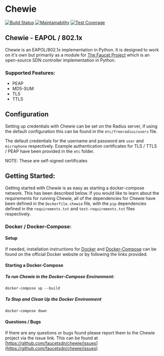 # Chewie

[![Build Status](https://travis-ci.com/faucetsdn/chewie.svg?branch=master)](https://travis-ci.com/faucetsdn/chewie)
[![Maintainability](https://api.codeclimate.com/v1/badges/66b6e93ba93b6ac56d17/maintainability)](https://codeclimate.com/github/faucetsdn/chewie/maintainability)
[![Test Coverage](https://api.codeclimate.com/v1/badges/66b6e93ba93b6ac56d17/test_coverage)](https://codeclimate.com/github/faucetsdn/chewie/test_coverage)

## Chewie - EAPOL / 802.1x
Chewie is an EAPOL/802.1x implementation in Python.
It is designed to work on it's own but primarily as a module for [The Faucet Project](https://github.com/faucetsdn/faucet)
which is an open-source SDN controller implementation in Python.

### Supported Features:
* PEAP
* MD5-SUM
* TLS
* TTLS

## Configuration
Setting up credentials with Chewie can be set on the Radius server, if using the default configuration this can be found
in the `etc/freeradius/users` file.

The default credentials for the username and password are `user` and `microphone` respectively.
Example authentication certificates for TLS / TTLS / PEAP have been provided in the `etc` folder.

NOTE: These are self-signed certificates

## Getting Started:

Getting started with Chewie is as easy as starting a docker-compose network. This has been described below.
If you would like to learn about the requirements for running Chewie, all of the dependencies for Chewie have been
defined in the `Dockerfile.chewie` file, with the `pip` dependencies defined in the `requirements.txt` and
`test-requirements.txt` files respectively.

### Docker / Docker-Compose:

#### Setup

If needed, installation instructions for [Docker](https://store.docker.com/) and [Docker-Compose](https://docs.docker.com/compose/) can be
found on the official Docker website or by following the links provided.

#### Starting a Docker-Compose

##### To run Chewie in the Docker-Compose Environment:

`docker-compose up --build`

##### To Stop and Clean Up the Docker Environment

`docker-compose down`

#### Questions / Bugs

If there are any questions or bugs found please report them to the Chewie project via the issue link.
This can be found at
[https://github.com/faucetsdn/chewie/issues](https://github.com/faucetsdn/chewie/issues)
